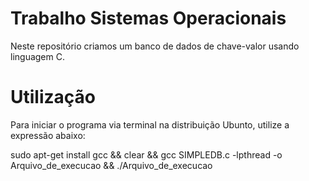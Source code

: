# Trabalho Sistemas Operacionais

Neste repositório criamos um banco de dados de chave-valor usando linguagem C.

# Utilização

Para iniciar o programa via terminal na distribuição Ubunto, utilize a expressão abaixo:

sudo apt-get install gcc && clear && gcc SIMPLEDB.c -lpthread -o Arquivo_de_execucao && ./Arquivo_de_execucao